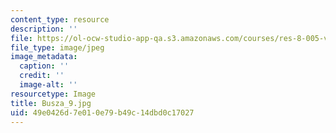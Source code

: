 ```yaml
---
content_type: resource
description: ''
file: https://ol-ocw-studio-app-qa.s3.amazonaws.com/courses/res-8-005-vibrations-and-waves-problem-solving-fall-2012/49e0426d7e010e79b49c14dbd0c17027_Busza_9.jpg
file_type: image/jpeg
image_metadata:
  caption: ''
  credit: ''
  image-alt: ''
resourcetype: Image
title: Busza_9.jpg
uid: 49e0426d-7e01-0e79-b49c-14dbd0c17027
---
```

